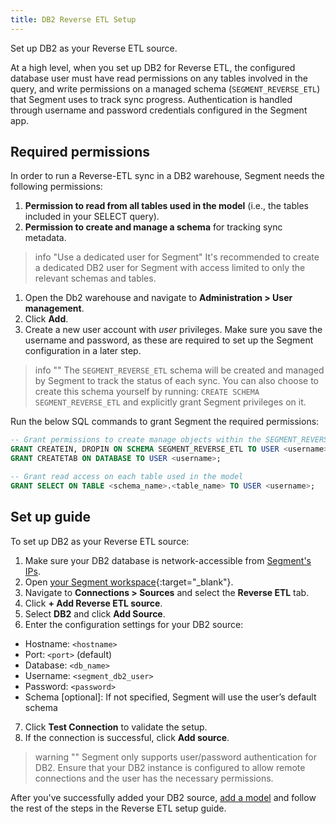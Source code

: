 ```yaml
---
title: DB2 Reverse ETL Setup
---
```


Set up DB2 as your Reverse ETL source.

At a high level, when you set up DB2 for Reverse ETL, the configured database user must have read permissions on any tables involved in the query, and write permissions on a managed schema (`SEGMENT_REVERSE_ETL`) that Segment uses to track sync progress. Authentication is handled through username and password credentials configured in the Segment app.



## Required permissions

In order to run a Reverse-ETL sync in a DB2 warehouse, Segment needs the following permissions:

1. **Permission to read from all tables used in the model** (i.e., the tables included in your SELECT query).
2. **Permission to create and manage a schema** for tracking sync metadata.


> info "Use a dedicated user for Segment"
> It's recommended to create a dedicated DB2 user for Segment with access limited to only the relevant schemas and tables.

1. Open the Db2 warehouse and navigate to  **Administration > User management**.
2. Click **Add**.
3. Create a new user account with *user* privileges. Make sure you save the username and password, as these are required to set up the Segment configuration in a later step.


> info ""
> The `SEGMENT_REVERSE_ETL` schema will be created and managed by Segment to track the status of each sync. 
> You can also choose to create this schema yourself by running: 
> `CREATE SCHEMA SEGMENT_REVERSE_ETL` 
> and explicitly grant Segment privileges on it.



Run the below SQL commands to grant Segment the required permissions:

```sql
-- Grant permissions to create manage objects within the SEGMENT_REVERSE_ETL schema
GRANT CREATEIN, DROPIN ON SCHEMA SEGMENT_REVERSE_ETL TO USER <username>;
GRANT CREATETAB ON DATABASE TO USER <username>;

-- Grant read access on each table used in the model
GRANT SELECT ON TABLE <schema_name>.<table_name> TO USER <username>;
```


## Set up guide

To set up DB2 as your Reverse ETL source:

1. Make sure your DB2 database is network-accessible from [Segment's IPs](/docs/connections/storage/warehouses/faq/#which-ips-should-i-allowlist).
2. Open [your Segment workspace](https://app.segment.com/workspaces){:target="_blank"}.
3. Navigate to **Connections > Sources** and select the **Reverse ETL** tab.
4. Click **+ Add Reverse ETL source**.
5. Select **DB2** and click **Add Source**.
6. Enter the configuration settings for your DB2 source:
  * Hostname: `<hostname>`
  * Port: `<port>` (default)
  * Database: `<db_name>`
  * Username: `<segment_db2_user>`
  * Password: `<password>`
  * Schema [optional]: If not specified, Segment will use the user’s default schema
7. Click **Test Connection** to validate the setup.
8. If the connection is successful, click **Add source**.

> warning ""
> Segment only supports user/password authentication for DB2.
> Ensure that your DB2 instance is configured to allow remote connections and the user has the necessary permissions.

After you've successfully added your DB2 source, [add a model](/docs/connections/reverse-etl/setup/#step-2-add-a-model) and follow the rest of the steps in the Reverse ETL setup guide.
